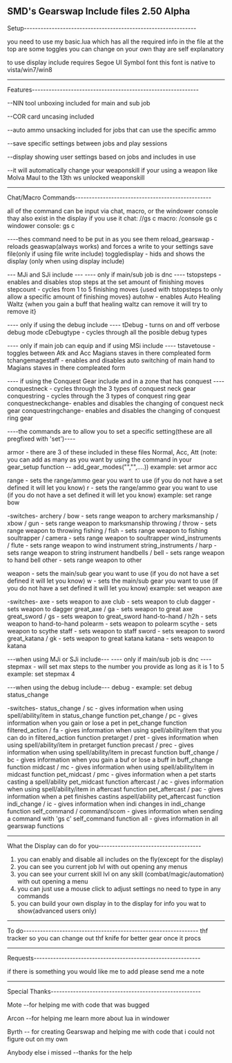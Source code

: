 SMD's Gearswap Include files
2.50 Alpha
-------------------------------------------------------------------
Setup--------------------------------------------------------------

you need to use my basic.lua which has all the required info in the file
at the top are some toggles you can change on your own thay are self explanatory

to use display include requires Segoe UI Symbol font
this font is native to vista/win7/win8

--------------------------------------------------------------------
Features------------------------------------------------------------

--NIN tool unboxing included for main and sub job

--COR card uncasing included

--auto ammo unsacking included for jobs that can use the specific ammo

--save specific settings between jobs and play sessions

--display showing user settings based on jobs and includes in use

--it will automatically change your weaponskill if your using a weapon like Molva Maul to the 13th ws unlocked weaponskill

--------------------------------------------------------------------
Chat/Macro Commands-------------------------------------------------

all of the command can be input via chat, macro, or the windower console thay also exist in the display if you use it
chat: //gs c <command>
macro: /console gs c <command>
windower console: gs c <command>

----thes command need to be put in as you see them
reload_gearswap   - reloads geaswap(always works) and forces a write to your settings save file(only if using file write include)
toggledisplay     - hids and shows the display (only when using display include)

--- MJi and SJi include ---
---- only if main/sub job is dnc ----
tstopsteps        - enables and disables stop steps at the set amount of finishing moves
stepcount         - cycles from 1 to 5 finishing moves {used with tstopsteps to only allow a specific amount of finishing moves}
autohw            - enables Auto Healing Waltz {when you gain a buff that healing waltz can remove it will try to remove it}

---- only if using the debug include ----
tDebug            - turns on and off verbose debug mode
cDebugtype        - cycles through all the posible debug types

---- only if main job can equip and if using MSi include ----
tstavetouse       - toggles between Atk and Acc Magians staves in there compleated form
tchangemagestaff  - enables and disables auto switching of main hand to Magians staves in there compleated form

---- if using the Conquest Gear include and in a zone that has conquest ----
conquestneck      - cycles through the 3 types of conquest neck gear
conquestring      - cycles through the 3 types of conquest ring gear
conquestneckchange- enables and disables the changing of conquest neck gear
conquestringchange- enables and disables the changing of conquest ring gear

----the commands are to allow you to set a specific setting(these are all pregfixed with 'set')----

armor <type>      - there are 3 of these included in these files Normal, Acc, Att 
(note: you can add as many as you want by using the command in your gear_setup function -- add_gear_modes("<mode>","<mode2>",....))
example: set armor acc

range <switch>   - sets the range/ammo gear you want to use (if you do not have a set defined it will let you know)
r <switch>       - sets the range/ammo gear you want to use (if you do not have a set defined it will let you know)
example: set range bow

-switches-
archery / bow                 - sets range weapon to archery
marksmanship / xbow / gun     - sets range weapon to marksmanship
throwing / throw              - sets range weapon to throwing
fishing / fish                - sets range weapon to fishing
soultrapper / camera          - sets range weapon to soultrapper
wind_instruments / flute      - sets range weapon to wind instrument
string_instruments / harp     - sets range weapon to string instrument
handbells / bell              - sets range weapon to hand bell
other                         - sets range weapon to other

weapon <switch>  - sets the main/sub gear you want to use (if you do not have a set defined it will let you know)
w <switch>       - sets the main/sub gear you want to use (if you do not have a set defined it will let you know)
example: set weapon axe

-switches-
axe                  - sets weapon to axe
club                 - sets weapon to club
dagger               - sets weapon to dagger
great_axe / ga       - sets weapon to great axe
great_sword / gs     - sets weapon to great_sword
hand-to-hand / h2h   - sets weapon to hand-to-hand
polearm              - sets weapon to polearm
scythe               - sets weapon to scythe
staff                - sets weapon to staff
sword                - sets weapon to sword
great_katana / gk    - sets weapon to great katana
katana               - sets weapon to katana

---when using MJi or SJi include---
---- only if main/sub job is dnc ----
stepmax <number>  - will set max steps to the number you provide as long as it is 1 to 5
example: set stepmax 4

---when using the debug include---
debug <switch>   -
example: set debug status_change

-switches-
status_change / sc            - gives information when using spell/ability/item in status_change function
pet_change / pc               - gives information when you gain or lose a pet in pet_change function
filtered_action / fa          - gives information when using spell/ability/item that you can do in  filtered_action function
pretarget / pret              - gives information when using spell/ability/item in pretarget function
precast / prec                - gives information when using spell/ability/item in precast function
buff_change / bc              - gives information when you gain a buf or lose a buff in buff_change function
midcast / mc                  - gives information when using spell/ability/item in midcast function
pet_midcast / pmc             - gives information when a pet starts casting a spell/ability pet_midcast function
aftercast / ac                - gives information when using spell/ability/item in aftercast function
pet_aftercast / pac           - gives information when a pet finishes castins aspell/ability pet_aftercast function
indi_change / ic              - gives information when indi changes in indi_change function
self_command / command/scom   - gives information when sending a command with 'gs c' self_command function
all                           - gives information in all gearswap functions

--------------------------------------------------------------------
What the Display can do for you-------------------------------------
1. you can enably and disable all includes on the fly(except for the display)
2. you can see you current job lvl with out opening any menus
3. you can see your current skill lvl on any skill (combat/magic/automation) with out opening a menu
4. you can just use a mouse click to adjust settings no need to type in any commands
5. you can build your own display in to the display for info you wat to show(advanced users only)

--------------------------------------------------------------------
To do---------------------------------------------------------------
thf tracker so you can change out thf knife for better gear once it procs

--------------------------------------------------------------------
Requests------------------------------------------------------------

if there is something you would like me to add please send me a note

--------------------------------------------------------------------
Special Thanks------------------------------------------------------

Mote --for helping me with code that was bugged

Arcon --for helping me learn more about lua in windower

Byrth -- for creating Gearswap and helping me with code that i could not figure out on my own

Anybody else i missed --thanks for the help
